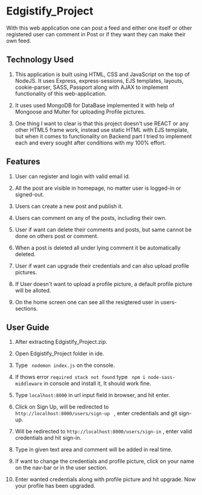 # Edgistify_Project
With this web application one can post a feed and either one itself or other registered user can comment in Post or if they want they can make their own feed.

## Technology Used
 1. This application is built using HTML, CSS and JavaScript on the top of NodeJS. It uses Express, express-sessions, EJS templates, layouts, cookie-parser, SASS, Passport along with AJAX to implement functionality of this web-application.
 
 2. It uses used MongoDB for DataBase implemented it with help of Mongoose and Multer for uploading Profile pictures.
 
 3. One thing I want to clear is that this project doesn't use REACT or any other HTML5 frame work, instead use static HTML with EJS template, but when it comes to functionality on Backend part I tried to implement each and every sought after conditions with my 100% effort.
 
 ## Features
 
 1. User can register and login with valid email id.
 
 2. All the post are visible in homepage, no matter user is logged-in or signed-out.
 
 3. Users can create a new post and publish it.
 
 4. Users can comment on any of the posts, including their own.
 
 5. User if want can delete their comments and posts, but same cannot be done on others post or comment.
 
 5. When a post is deleted all under lying comment it be automatically deleted.
 
 6. User if want can upgrade their credentials and can also upload profile pictures.
 
 7. If User doesn't want to upload a profile picture, a default profile picture will be alloted.
 
 8. On the home screen one can see all the resigtered user in users-sections.
 
 ## User Guide
 
 1. After extracting Edgistify_Project.zip.
 
 2. Open Edgistify_Project folder in ide.
 
 3. Type ``` nodemon index.js``` on the console.
 
 4. If thows error ```required stack not found``` type ``` npm i node-sass-middleware``` in console and install it, It should work fine.
 
 5. Type ```localhost:8000``` in url input field in browser, and hit enter.
 
 6. Click on Sign Up, will be redirected to ```http://localhost:8000/users/sign-up ``` , enter credentials and git sign-up.
 
 7. Will be redirected to ```http://localhost:8000/users/sign-in``` , enter valid credentials and hit sign-in.
 
 8. Type in given text area and comment will be added in real time.

9. If want to change the credentials and profile picture, click on your name on the nav-bar or in the user section.

10. Enter wanted credentials along with profile picture and hit upgrade. Now your profile has been upgraded.
